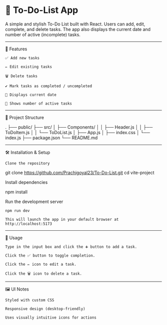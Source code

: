 # 📝 To-Do-List App

A simple and stylish To-Do List built with React. Users can add, edit, complete, and delete tasks. The app also displays the current date and number of active (incomplete) tasks.

---

🚀 Features

    ✅ Add new tasks

    ✏️ Edit existing tasks

    🗑 Delete tasks

    ✔ Mark tasks as completed / uncompleted

    📅 Displays current date

    🔢 Shows number of active tasks

---

📁 Project Structure

.
├── public/
├── src/
│   ├── Components/
│   │   ├── Header.js
│   │   ├── ToDoItem.js
│   │   └── ToDoList.js
│   ├── App.js
│   ├── index.css
│   └── index.js
├── package.json
└── README.md

---

🛠️ Installation & Setup

    Clone the repository

git clone https://github.com/Prachigoyal23/To-Do-List.git
cd vite-project

Install dependencies

npm install

Run the development server

    npm run dev

    This will launch the app in your default browser at http://localhost:5173

---

🧾 Usage

    Type in the input box and click the ➕ button to add a task.

    Click the ✅ button to toggle completion.

    Click the ✏️ icon to edit a task.

    Click the 🗑 icon to delete a task.

---

🖼 UI Notes

    Styled with custom CSS

    Responsive design (desktop-friendly)

    Uses visually intuitive icons for actions
